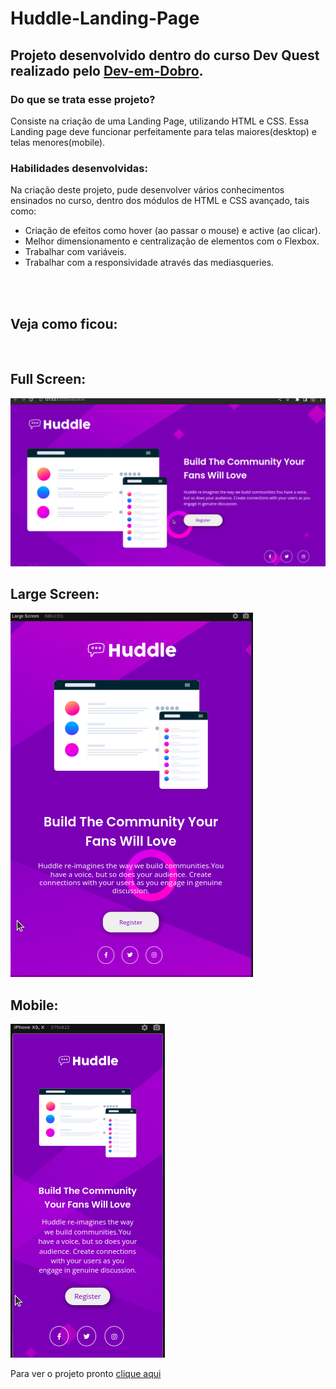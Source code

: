 # Huddle-Landing-Page
## Projeto desenvolvido dentro do curso **Dev Quest** realizado pelo   [Dev-em-Dobro](https://www.youtube.com/c/DevemDobro "Site da DevSuperior").
### Do que se trata esse projeto?
Consiste na criação de uma Landing Page, utilizando HTML e CSS. Essa Landing page deve funcionar perfeitamente para telas maiores(desktop) e telas menores(mobile).
### Habilidades desenvolvidas:
Na criação deste projeto, pude desenvolver vários conhecimentos ensinados no curso, dentro dos módulos de HTML e CSS avançado, tais como:
- Criação de efeitos como hover (ao passar o mouse) e active (ao clicar).
- Melhor dimensionamento e centralização de elementos com o Flexbox.
- Trabalhar com variáveis.
- Trabalhar com a responsividade através das mediasqueries.

<br><br>
## Veja como ficou:
<br>

## Full Screen:
<img src="./src/gif.readme/Peek 27-04-2023 fullscreen.gif" alt="gif tela fullscreen">

## Large Screen:
<img src="./src/gif.readme/Peek 27-04-2023 largescreen.gif" alt="Gif tela tablet">

## Mobile:
<img src="./src/gif.readme/Peek 27-04-2023 mobile.gif" alt="Gif tela mobile">


Para ver o projeto pronto [ clique aqui ](https://jessica-os.github.io/Huddle-Landing-Page/)
